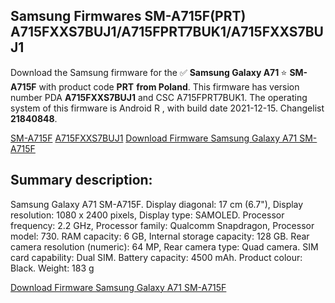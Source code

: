 <h2>Samsung Firmwares SM-A715F(PRT) A715FXXS7BUJ1/A715FPRT7BUK1/A715FXXS7BUJ1</h2>
Download the Samsung firmware for the ✅ <strong>Samsung Galaxy A71 </strong> ⭐ <strong>SM-A715F</strong> with product code <strong>PRT</strong> <strong> from Poland</strong>. This firmware has version number PDA <strong>A715FXXS7BUJ1</strong> and CSC A715FPRT7BUK1. The operating system of this firmware is Android R , with build date 2021-12-15. Changelist <strong>21840848</strong>.


[SM-A715F](https://samfirm.shop/samsung/model/SM-A715F)
[A715FXXS7BUJ1](https://samfirm.shop/samsung/pda/A715FXXS7BUJ1)
[Download Firmware Samsung Galaxy A71 SM-A715F](https://samfirm.shop/samsung/firmware/482984)
<h2>Summary description:</h2>
<p>Samsung Galaxy A71 SM-A715F. Display diagonal: 17 cm (6.7"), Display resolution: 1080 x 2400 pixels, Display type: SAMOLED. Processor frequency: 2.2 GHz, Processor family: Qualcomm Snapdragon, Processor model: 730. RAM capacity: 6 GB, Internal storage capacity: 128 GB. Rear camera resolution (numeric): 64 MP, Rear camera type: Quad camera. SIM card capability: Dual SIM. Battery capacity: 4500 mAh. Product colour: Black. Weight: 183 g</p>


[Download Firmware Samsung Galaxy A71 SM-A715F](https://samfirm.shop/samsung/firmware/482984)
